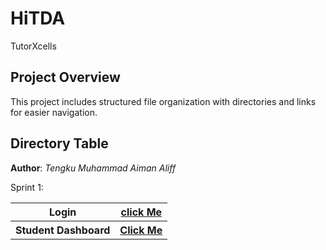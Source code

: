 # HiTDA
TutorXcells


## Project Overview

This project includes structured file organization with directories and links for easier navigation.

## Directory Table
**Author**: *Tengku Muhammad Aiman Aliff*

Sprint 1:
<table>
  <tr>
    <th>Login</th>
    <th><a href="Tengku Aiman/User Management/login.php">click Me</a></th>
  </tr>
  <tr>
    <th>Student Dashboard</th>
    <th><a href="Tengku Aiman/User Management/StudentDashboard.php">Click Me</a></th>
  </tr>
</table>



